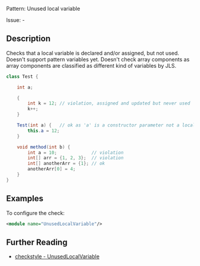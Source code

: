 Pattern: Unused local variable

Issue: -

## Description

Checks that a local variable is declared and/or assigned, but not used. Doesn't support pattern variables yet. Doesn't check array components as array components are classified as different kind of variables by JLS. 


```java
class Test {

    int a;

    {
        int k = 12; // violation, assigned and updated but never used
        k++;
    }

    Test(int a) {   // ok as 'a' is a constructor parameter not a local variable
        this.a = 12;
    }

    void method(int b) {
        int a = 10;             // violation
        int[] arr = {1, 2, 3};  // violation
        int[] anotherArr = {1}; // ok
        anotherArr[0] = 4;
    }
}
```
        

## Examples

To configure the check: 


```xml
<module name="UnusedLocalVariable"/>
```

## Further Reading

* [checkstyle - UnusedLocalVariable](https://checkstyle.sourceforge.io/config_coding.html#UnusedLocalVariable)
